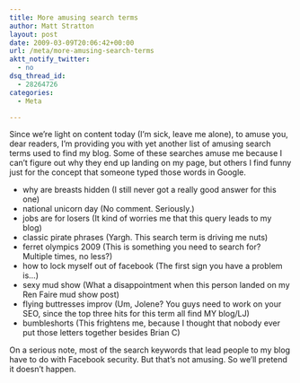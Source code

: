 ```yaml
---
title: More amusing search terms
author: Matt Stratton
layout: post
date: 2009-03-09T20:06:42+00:00
url: /meta/more-amusing-search-terms
aktt_notify_twitter:
  - no
dsq_thread_id:
  - 28264726
categories:
  - Meta

---
```

Since we&#8217;re light on content today (I&#8217;m sick, leave me alone), to amuse you, dear readers, I&#8217;m providing you with yet another list of amusing search terms used to find my blog. Some of these searches amuse me because I can&#8217;t figure out why they end up landing on my page, but others I find funny just for the concept that someone typed those words in Google.

  * why are breasts hidden (I still never got a really good answer for this one)
  * national unicorn day (No comment. Seriously.)
  * jobs are for losers (It kind of worries me that this query leads to my blog)
  * classic pirate phrases (Yargh. This search term is driving me nuts)
  * ferret olympics 2009 (This is something you need to search for? Multiple times, no less?)
  * how to lock myself out of facebook (The first sign you have a problem is&#8230;)
  * sexy mud show (What a disappointment when this person landed on my Ren Faire mud show post)
  * flying buttresses improv (Um, Jolene? You guys need to work on your SEO, since the top three hits for this term all find MY blog/LJ)
  * bumbleshorts (This frightens me, because I thought that nobody ever put those letters together besides Brian C)

On a serious note, most of the search keywords that lead people to my blog have to do with Facebook security. But that&#8217;s not amusing. So we&#8217;ll pretend it doesn&#8217;t happen.